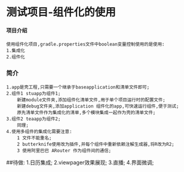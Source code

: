 # 测试项目-组件化的使用

#### 项目介绍

    使用组件化项目,gradle.properties文件中boolean变量控制使用的是使用:
    1.集成化
    2.组件化

### 简介

    1.app是壳工程,只需要一个继承于baseapplication和清单文件即可;
    2.组件1 stuapp为组件1;
        新建module文件夹,添加组件化清单文件,用于单个项目运行时的配置文件;
        新建debug文件夹,添加application 组件化的app,可快速运行组件,便于测试;
        原先清单文件作为集成化的清单,多个模块集成一起作为壳的清单文件;
    3.组件2 teaapp为组件2;
        同理;
    4.使用多组件的集成化需要注意:
        1 文件不能重名;
        2 butterknife使用改为插件,并每个组件中重新依赖注解生成器,将R改为R2;
        3 使用阿里巴巴 ARouter 作为组件间的通信;

##待做:
1.日历集成;
2.viewpager效果展现;
3.直播;
4.界面微调;